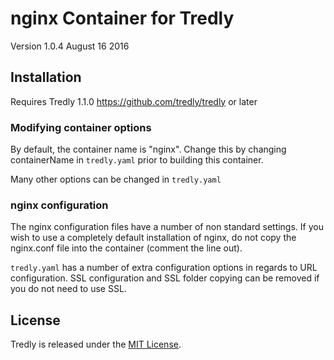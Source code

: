 # nginx Container for Tredly

Version 1.0.4 August 16 2016

## Installation

Requires Tredly 1.1.0 <https://github.com/tredly/tredly> or later

### Modifying container options

By default, the container name is "nginx". Change this by changing containerName in `tredly.yaml` prior to building this container.

Many other options can be changed in `tredly.yaml`

### nginx configuration

The nginx configuration files have a number of non standard settings. If you wish to use a completely default installation of nginx, do not copy the nginx.conf file into the container (comment the line out).

`tredly.yaml` has a number of extra configuration options in regards to URL configuration. SSL configuration and SSL folder copying can be removed if you do not need to use SSL.

## License

Tredly is released under the [MIT License](http://www.opensource.org/licenses/MIT).
